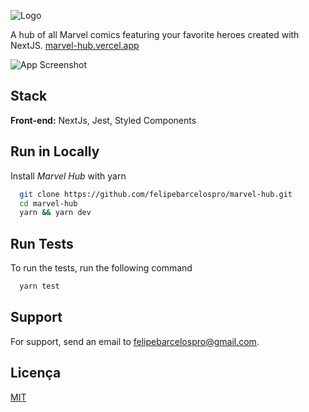 
![Logo](https://marvel-hub.vercel.app/_next/image?url=%2Flogo.svg&w=96&q=75)

A hub of all Marvel comics featuring your favorite heroes created with NextJS.
[marvel-hub.vercel.app](https://marvel-hub.vercel.app)

![App Screenshot](https://marvel-hub.vercel.app/cover-01.png)

## Stack

**Front-end:** NextJs, Jest, Styled Components


## Run in Locally

Install *Marvel Hub* with yarn

```bash
  git clone https://github.com/felipebarcelospro/marvel-hub.git
  cd marvel-hub
  yarn && yarn dev
```
    
## Run Tests

To run the tests, run the following command

```bash
  yarn test
```


## Support

For support, send an email to felipebarcelospro@gmail.com.

## Licença

[MIT](https://choosealicense.com/licenses/mit/)
